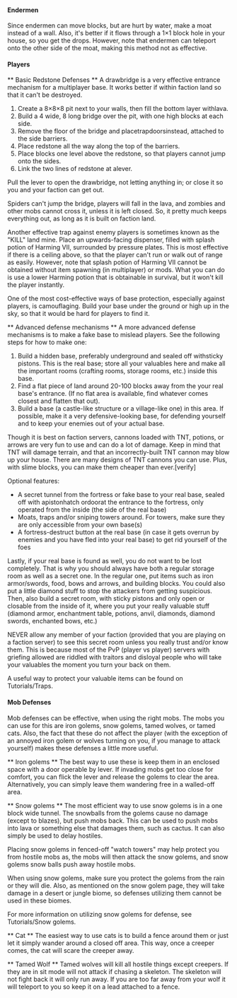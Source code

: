 #### Endermen
Since endermen can move blocks, but are hurt by water, make a moat instead of a wall. Also, it's better if it flows through a 1×1 block hole in your house, so you get the drops. However, note that endermen can teleport onto the other side of the moat, making this method not as effective.

#### Players
** Basic Redstone Defenses **
A drawbridge is a very effective entrance mechanism for a multiplayer base. It works better if within faction land so that it can't be destroyed.

1. Create a 8×8×8 pit next to your walls, then fill the bottom layer withlava.
2. Build a 4 wide, 8 long bridge over the pit, with one high blocks at each side.
3. Remove the floor of the bridge and placetrapdoorsinstead, attached to the side barriers.
4. Place redstone all the way along the top of the barriers.
5. Place blocks one level above the redstone, so that players cannot jump onto the sides.
6. Link the two lines of redstone at alever.

Pull the lever to open the drawbridge, not letting anything in; or close it so you and your faction can get out.

Spiders can't jump the bridge, players will fall in the lava, and zombies and other mobs cannot cross it, unless it is left closed. So, it pretty much keeps everything out, as long as it is built on faction land.

Another effective trap against enemy players is sometimes known as the "KILL" land mine. Place an upwards-facing dispenser, filled with splash potion of Harming VII, surrounded by pressure plates. This is most effective if there is a ceiling above, so that the player can't run or walk out of range as easily. However, note that splash potion of Harming VII cannot be obtained without item spawning (in multiplayer) or mods. What you can do is use a lower Harming potion that is obtainable in survival, but it won't kill the player instantly.

One of the most cost-effective ways of base protection, especially against players, is camouflaging. Build your base under the ground or high up in the sky, so that it would be hard for players to find it.

** Advanced defense mechanisms **
A more advanced defense mechanisms is to make a fake base to mislead players. See the following steps for how to make one:

1. Build a hidden base, preferably underground and sealed off withsticky pistons. This is the real base; store all your valuables here and make all the important rooms (crafting rooms, storage rooms, etc.) inside this base.
2. Find a flat piece of land around 20-100 blocks away from the your real base's entrance. (If no flat area is available, find whatever comes closest and flatten that out).
3. Build a base (a castle-like structure or a village-like one) in this area. If possible, make it a very defensive-looking base, for defending yourself and to keep your enemies out of your actual base.

Though it is best on faction servers, cannons loaded with TNT, potions, or arrows are very fun to use and can do a lot of damage. Keep in mind that TNT will damage terrain, and that an incorrectly-built TNT cannon may blow up your house. There are many designs of TNT cannons you can use. Plus, with slime blocks, you can make them cheaper than ever.[verify]

Optional features:

- A secret tunnel from the fortress or fake base to your real base, sealed off with apistonhatch ordoorat the entrance to the fortress, only operated from the inside (the side of the real base)
- Moats, traps and/or sniping towers around. For towers, make sure they are only accessible from your own base(s)
- A fortress-destruct button at the real base (in case it gets overrun by enemies and you have fled into your real base) to get rid yourself of the foes

Lastly, if your real base is found as well, you do not want to be lost completely. That is why you should always have both a regular storage room as well as a secret one. In the regular one, put items such as iron armor/swords, food, bows and arrows, and building blocks. You could also put a little diamond stuff to stop the attackers from getting suspicious. Then, also build a secret room, with sticky pistons and only open or closable from the inside of it, where you put your really valuable stuff (diamond armor, enchantment table, potions, anvil, diamonds, diamond swords, enchanted bows, etc.)

NEVER allow any member of your faction (provided that you are playing on a faction server) to see this secret room unless you really trust and/or know them. This is because most of the PvP (player vs player) servers with griefing allowed are riddled with traitors and disloyal people who will take your valuables the moment you turn your back on them.

A useful way to protect your valuable items can be found on Tutorials/Traps.

#### Mob Defenses
Mob defenses can be effective, when using the right mobs. The mobs you can use for this are iron golems, snow golems, tamed wolves, or tamed cats. Also, the fact that these do not affect the player (with the exception of an annoyed iron golem or wolves turning on you, if you manage to attack yourself) makes these defenses a little more useful.

** Iron golems **
The best way to use these is keep them in an enclosed space with a door operable by lever. If invading mobs get too close for comfort, you can flick the lever and release the golems to clear the area. Alternatively, you can simply leave them wandering free in a walled-off area.

** Snow golems **
The most efficient way to use snow golems is in a one block wide tunnel. The snowballs from the golems cause no damage (except to blazes), but push mobs back. This can be used to push mobs into lava or something else that damages them, such as cactus. It can also simply be used to delay hostiles.

Placing snow golems in fenced-off "watch towers" may help protect you from hostile mobs as, the mobs will then attack the snow golems, and snow golems snow balls push away hostile mobs.

When using snow golems, make sure you protect the golems from the rain or they will die. Also, as mentioned on the snow golem page, they will take damage in a desert or jungle biome, so defenses utilizing them cannot be used in these biomes.

For more information on utilizing snow golems for defense, see Tutorials/Snow golems.

** Cat **
The easiest way to use cats is to build a fence around them or just let it simply wander around a closed off area. This way, once a creeper comes, the cat will scare the creeper away.

** Tamed Wolf **
Tamed wolves will kill all hostile things except creepers. If they are in sit mode will not attack if chasing a skeleton. The skeleton will not fight back it will only run away. If you are too far away from your wolf it will teleport to you so keep it on a lead attached to a fence.

